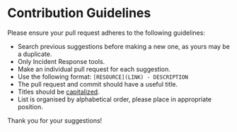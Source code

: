 # Contribution Guidelines

Please ensure your pull request adheres to the following guidelines:

- Search previous suggestions before making a new one, as yours may be a duplicate.
- Only Incident Response tools.
- Make an individual pull request for each suggestion.
- Use the following format: ` [RESOURCE](LINK) - DESCRIPTION `
- The pull request and commit should have a useful title.
- Titles should be [capitalized](http://grammar.yourdictionary.com/capitalization/rules-for-capitalization-in-titles.html).
- List is organised by alphabetical order, please place in appropriate position. 

Thank you for your suggestions!
